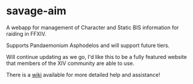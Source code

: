 # savage-aim
A webapp for management of Character and Static BIS information for raiding in FFXIV.

Supports Pandaemonium Asphodelos and will support future tiers.

Will continue updating as we go, I'd like this to be a fully featured website that members of the XIV community are able to use.

There is a [wiki](https://wiki.savageaim.com) available for more detailed help and assistance!
